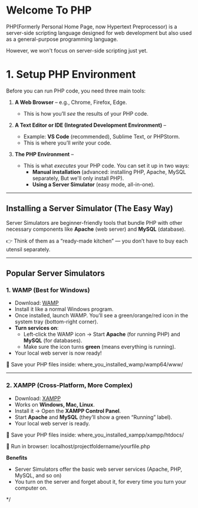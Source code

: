 # Welcome To PHP
PHP(Formerly Personal Home Page, now Hypertext Preprocessor) is a server-side scripting language designed for web development but also used as a general-purpose programming language.

However, we won't focus on server-side scripting just yet.

# 1. Setup PHP Environment

Before you can run PHP code, you need three main tools:

1. **A Web Browser** – e.g., Chrome, Firefox, Edge.  
   - This is how you’ll *see* the results of your PHP code.  

2. **A Text Editor or IDE (Integrated Development Environment)** –  
   - Example: **VS Code** (recommended), Sublime Text, or PHPStorm.  
   - This is where you’ll *write* your code.  

3. **The PHP Environment** –  
   - This is what *executes* your PHP code. You can set it up in two ways:  
     - **Manual installation** (advanced: installing PHP, Apache, MySQL separately, But we'll only install PHP).  
     - **Using a Server Simulator** (easy mode, all-in-one).  

---

## Installing a Server Simulator (The Easy Way)

Server Simulators are beginner-friendly tools that bundle PHP with other necessary components like **Apache** (web server) and **MySQL** (database).  

👉 Think of them as a “ready-made kitchen” — you don’t have to buy each utensil separately.  

---

## Popular Server Simulators

### 1. WAMP (Best for Windows)  
- Download: [WAMP](https://sourceforge.net/projects/wampserver/)  
- Install it like a normal Windows program.  
- Once installed, launch WAMP. You’ll see a green/orange/red icon in the system tray (bottom-right corner).  
- **Turn services on**:  
  - Left-click the WAMP icon → Start **Apache** (for running PHP) and **MySQL** (for databases).  
  - Make sure the icon turns **green** (means everything is running).  
- Your local web server is now ready!  

📂 Save your PHP files inside:  where_you_installed_wamp/wamp64/www/

---

### 2. XAMPP (Cross-Platform, More Complex)  
- Download: [XAMPP](https://www.apachefriends.org/index.html)  
- Works on **Windows, Mac, Linux**.  
- Install it → Open the **XAMPP Control Panel**.  
- Start **Apache** and **MySQL** (they’ll show a green “Running” label).  
- Your local web server is ready.  

📂 Save your PHP files inside:  where_you_installed_xampp/xampp/htdocs/

🔗 Run in browser:  localhost/projectfoldername/yourfile.php


**Benefits**
- Server Simulators offer the basic web server services (Apache, PHP, MySQL, and so on)
- You turn on the server and forget about it, for every time you turn your computer on.




*/
